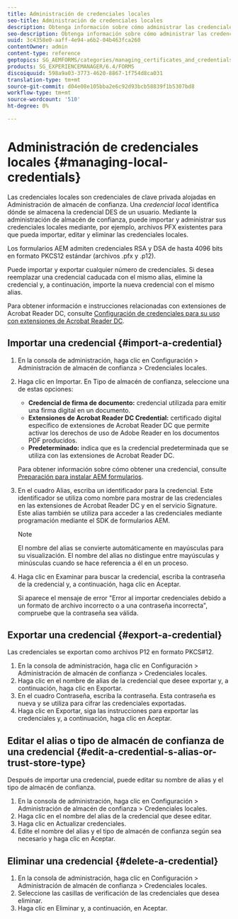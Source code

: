 ```yaml
---
title: Administración de credenciales locales
seo-title: Administración de credenciales locales
description: Obtenga información sobre cómo administrar las credenciales locales.
seo-description: Obtenga información sobre cómo administrar las credenciales locales.
uuid: 3c4358e0-aaff-4e94-a6b2-04b463fca260
contentOwner: admin
content-type: reference
geptopics: SG_AEMFORMS/categories/managing_certificates_and_credentials
products: SG_EXPERIENCEMANAGER/6.4/FORMS
discoiquuid: 598a9a03-3773-4620-8867-1f754d8ca031
translation-type: tm+mt
source-git-commit: d04e08e105bba2e6c92d93bcb58839f1b5307bd8
workflow-type: tm+mt
source-wordcount: '510'
ht-degree: 0%

---
```



# Administración de credenciales locales {#managing-local-credentials}

Las credenciales locales son credenciales de clave privada alojadas en Administración de almacén de confianza. Una *credencial local* identifica dónde se almacena la credencial DES de un usuario. Mediante la administración de almacén de confianza, puede importar y administrar sus credenciales locales mediante, por ejemplo, archivos PFX existentes para que pueda importar, editar y eliminar las credenciales locales.

Los formularios AEM admiten credenciales RSA y DSA de hasta 4096 bits en formato PKCS12 estándar (archivos .pfx y .p12).

Puede importar y exportar cualquier número de credenciales. Si desea reemplazar una credencial caducada con el mismo alias, elimine la credencial y, a continuación, importe la nueva credencial con el mismo alias.

Para obtener información e instrucciones relacionadas con extensiones de Acrobat Reader DC, consulte [Configuración de credenciales para su uso con extensiones de Acrobat Reader DC](/help/forms/using/admin-help/configuring-credentials-acrobat-reader-dc.md#configuring-credentials-for-use-with-acrobat-reader-dc-extensions).

## Importar una credencial {#import-a-credential}

1. En la consola de administración, haga clic en Configuración > Administración de almacén de confianza > Credenciales locales.
1. Haga clic en Importar. En Tipo de almacén de confianza, seleccione una de estas opciones:

   * **Credencial de firma de documento:** credencial utilizada para emitir una firma digital en un documento.
   * **Extensiones de Acrobat Reader DC Credential:** certificado digital específico de extensiones de Acrobat Reader DC que permite activar los derechos de uso de Adobe Reader en los documentos PDF producidos.
   * **Predeterminado:** indica que es la credencial predeterminada que se utiliza con las extensiones de Acrobat Reader DC.

   Para obtener información sobre cómo obtener una credencial, consulte [Preparación para instalar AEM formularios](https://www.adobe.com/go/learn_aemforms_prepareInstallsingle_63).

1. En el cuadro Alias, escriba un identificador para la credencial. Este identificador se utiliza como nombre para mostrar de las credenciales en las extensiones de Acrobat Reader DC y en el servicio Signature. Este alias también se utiliza para acceder a las credenciales mediante programación mediante el SDK de formularios AEM.

   >[!NOTE]
   >
   >El nombre del alias se convierte automáticamente en mayúsculas para su visualización. El nombre del alias no distingue entre mayúsculas y minúsculas cuando se hace referencia a él en un proceso.

1. Haga clic en Examinar para buscar la credencial, escriba la contraseña de la credencial y, a continuación, haga clic en Aceptar.

   Si aparece el mensaje de error &quot;Error al importar credenciales debido a un formato de archivo incorrecto o a una contraseña incorrecta&quot;, compruebe que la contraseña sea válida.

## Exportar una credencial {#export-a-credential}

Las credenciales se exportan como archivos P12 en formato PKCS#12.

1. En la consola de administración, haga clic en Configuración > Administración de almacén de confianza > Credenciales locales.
1. Haga clic en el nombre de alias de la credencial que desee exportar y, a continuación, haga clic en Exportar.
1. En el cuadro Contraseña, escriba la contraseña. Esta contraseña es nueva y se utiliza para cifrar las credenciales exportadas.
1. Haga clic en Exportar, siga las instrucciones para exportar las credenciales y, a continuación, haga clic en Aceptar.

## Editar el alias o tipo de almacén de confianza de una credencial {#edit-a-credential-s-alias-or-trust-store-type}

Después de importar una credencial, puede editar su nombre de alias y el tipo de almacén de confianza.

1. En la consola de administración, haga clic en Configuración > Administración de almacén de confianza > Credenciales locales.
1. Haga clic en el nombre del alias de la credencial que desee editar.
1. Haga clic en Actualizar credenciales.
1. Edite el nombre del alias y el tipo de almacén de confianza según sea necesario y haga clic en Aceptar.

## Eliminar una credencial {#delete-a-credential}

1. En la consola de administración, haga clic en Configuración > Administración de almacén de confianza > Credenciales locales.
1. Seleccione las casillas de verificación de las credenciales que desea eliminar.
1. Haga clic en Eliminar y, a continuación, en Aceptar.

